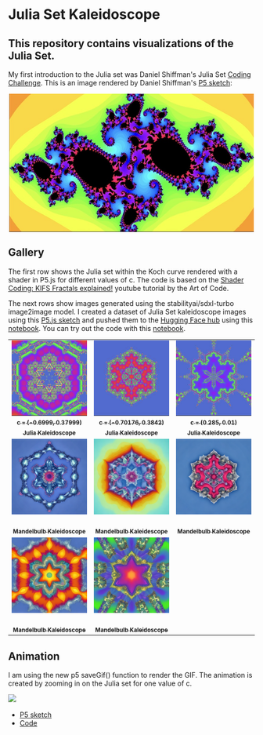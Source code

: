 # Julia Set Kaleidoscope

## This repository contains visualizations of the Julia Set.

My first introduction to the Julia set was Daniel Shiffman's Julia Set [Coding Challenge](https://thecodingtrain.com/challenges/22-julia-set). This is an image rendered by Daniel Shiffman's [P5 sketch](https://editor.p5js.org/codingtrain/sketches/G6qbMmaI):

<img class="img" src="assets/ct_julia_set.jpg" alt="Julia set kaleidoscope" style=" display: block;
    margin-left: auto;
    margin-right: auto;" width="500" height="">

## Gallery

The first row shows the Julia set within the Koch curve rendered with a shader in P5.js for different values of c. The code is based on the [Shader Coding: KIFS Fractals explained!](https://www.youtube.com/watch?v=il_Qg9AqQkE) youtube tutorial by the Art of Code.

The next rows show images generated using the stabilityai/sdxl-turbo image2image model. I created a dataset of Julia Set kaleidoscope images using this [P5.js sketch](https://editor.p5js.org/kfahn/sketches/vugGJY9Gm) and pushed them to the [Hugging Face hub](https://huggingface.co/datasets/kfahn/kaleidoscope) using this [notebook](push_kaleidoscope_data_to_HF_hub.ipynb). You can try out the code with this [notebook](mandelbulb_kaleidoscope.ipynb).

<!-- IMAGE-LIST:START - Do not remove or modify this section -->
<!-- prettier-ignore-start -->
<!-- markdownlint-disable -->
<table>
  <tbody>
    <tr>
      <td align="center"><a href="jhttps://editor.p5js.org/kfahn/sketches/ujLsCeNRb"> <img class="img" src="assets/julia1.jpg" alt="Julia Kaleidoscope" style="vertical-align:top;" width="500" /><br /><sub><b>c = (-0.6999, 0.37999)<br/>Julia Kaleidoscope</b></sub></a></td>
      <td align="center"><a href="https://editor.p5js.org/kfahn/sketches/ujLsCeNRb"> <img class="img" src="assets/julia2.jpg" alt="Julia Kaleidoscope" style="vertical-align:top;" width="500" /><br /><sub><b>c = (-0.70176, 0.3842)<br/>Julia Kaleidoscope</b></sub></a></td>
      <td align="center"><a href="https://editor.p5js.org/kfahn/sketches/ujLsCeNRb"> <img class="img" src="assets/julia3.jpg" alt="Julia Kaleidoscope" style="vertical-align:top;" width="500" /><br /><sub><b>c = (0.285, 0.01)<br/>Julia Kaleidoscope</b></sub></a></td>
    </tr>
    <tr>
      <td align="center"><a href=""> <img class="img" src="assets/mandelbulb_kaleidoscope1.png" alt="Mandelbulb Kaleidoscope" style="vertical-align:top;" width="500" /><br /><sub><b><br/>Mandelbulb Kaleidoscope</b></sub></a></td>
      <td align="center"><a href=""> <img class="img" src="assets/mandelbulb_kaleidoscope2.png" alt="JMandelbulbKaleidoscope" style="vertical-align:top;" width="500" /><br /><sub><b><br/>Mandelbulb Kaleidescope</b></sub></a></td>
      <td align="center"><a href=""> <img class="img" src="assets/mandelbulb_kaleidoscope3.png" alt="Mandelbulb Kaleidoscope" style="vertical-align:top;" width="500" /><br /><sub><b><br/>Mandelbulb Kaleidoscope</b></sub></a></td>
    </tr>
    <tr>
      <td align="center"><a href=""> <img class="img" src="assets/mandelbulb_kaleidoscope4.png" alt="Mandelbulb Kaleidoscope" style="vertical-align:top;" width="500" /><br /><sub><b><br/>Mandelbulb Kaleidoscope</b></sub></a></td>
      <td align="center"><a href=""> <img class="img" src="assets/mandelbulb_kaleidoscope5.png" alt="JMandelbulbKaleidoscope" style="vertical-align:top;" width="500" /><br /><sub><b><br/>Mandelbulb Kaleidoscope</b></sub></a></td>  
    </tr>
     </tbody>
</table>

<!-- markdownlint-restore -->
<!-- prettier-ignore-end -->

<!-- IMAGE-LIST:END -->

## Animation

I am using the new p5 saveGif() function to render the GIF. The animation is created by zooming in on the Julia set for one value of c.

![](juliagif.gif)

- [P5 sketch](https://editor.p5js.org/kfahn/sketches/Zlzw2yIOL)
- [Code](https://github.com/kfahn22/julia_kaleidescope/tree/main/animation)
